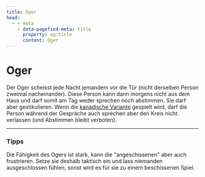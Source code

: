 ```yaml
---
title: Oger
head:
  - - meta
    - data-pagefind-meta: title
      property: og:title
      content: Oger
---
```

# Oger <TeamBadge team="Dorf" />

Der Oger scheisst jede Nacht jemandem vor die Tür (nicht derselben Person zweimal nacheinander). Diese Person kann dann morgens nicht aus dem Haus und darf somit am Tag weder sprechen noch abstimmen. Sie darf aber gestikulieren. Wenn die [kanadische Variante](/regeln/varianten#kanadische-variante) gespielt wird, darf die Person während der Gespräche auch sprechen aber den Kreis nicht verlassen (und Abstimmen bleibt verboten).

---

### Tipps
Die Fähigkeit des Ogers ist stark, kann die "angeschissenen" aber auch frustrieren. Setze sie deshalb taktisch ein und lass niemanden ausgeschlossen fühlen, sonst wird es für sie zu einem beschissenen Spiel.
